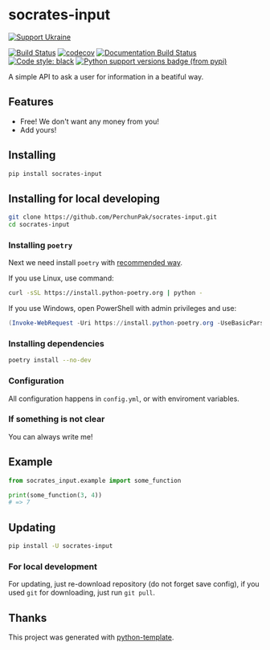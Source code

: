 # socrates-input

[![Support Ukraine](https://badgen.net/badge/support/UKRAINE/?color=0057B8&labelColor=FFD700)](https://www.gov.uk/government/news/ukraine-what-you-can-do-to-help)

[![Build Status](https://github.com/PerchunPak/socrates-input/actions/workflows/test.yml/badge.svg?branch=master)](https://github.com/PerchunPak/socrates-input/actions?query=workflow%3Atest)
[![codecov](https://codecov.io/gh/PerchunPak/socrates-input/branch/master/graph/badge.svg)](https://codecov.io/gh/PerchunPak/socrates-input)
[![Documentation Build Status](https://readthedocs.org/projects/socrates-input/badge/?version=latest)](https://socrates-input.readthedocs.io/)
[![Code style: black](https://img.shields.io/badge/code%20style-black-000000.svg)](https://github.com/psf/black)
[![Python support versions badge (from pypi)](https://img.shields.io/pypi/pyversions/socrates-input)](https://www.python.org/downloads/)

A simple API to ask a user for information in a beatiful way.

## Features

- Free! We don't want any money from you!
- Add yours!

## Installing

```bash
pip install socrates-input
```

## Installing for local developing

```bash
git clone https://github.com/PerchunPak/socrates-input.git
cd socrates-input
```

### Installing `poetry`

Next we need install `poetry` with [recommended way](https://python-poetry.org/docs/master/#installation).

If you use Linux, use command:

```bash
curl -sSL https://install.python-poetry.org | python -
```

If you use Windows, open PowerShell with admin privileges and use:

```powershell
(Invoke-WebRequest -Uri https://install.python-poetry.org -UseBasicParsing).Content | python -
```

### Installing dependencies

```bash
poetry install --no-dev
```

### Configuration

All configuration happens in `config.yml`, or with enviroment variables.

### If something is not clear

You can always write me!

## Example

```py
from socrates_input.example import some_function

print(some_function(3, 4))
# => 7
```

## Updating

```bash
pip install -U socrates-input
```

### For local development

For updating, just re-download repository (do not forget save config),
if you used `git` for downloading, just run `git pull`.

## Thanks

This project was generated with [python-template](https://github.com/PerchunPak/python-template).
